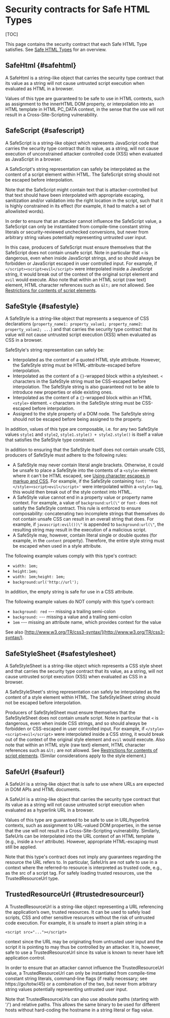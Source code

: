 # Security contracts for Safe HTML Types

[TOC]

This page contains the security contract that each Safe HTML Type satisfies. See
[Safe HTML Types](safehtml-types.md) for an overview.

## SafeHtml {#safehtml}

A SafeHtml is a string-like object that carries the security type contract that
its value as a string will not cause untrusted script execution when evaluated
as HTML in a browser.

Values of this type are guaranteed to be safe to use in HTML contexts, such as
assignment to the innerHTML DOM property, or interpolation into an HTML template
in HTML PC_DATA context, in the sense that the use will not result in a
Cross-Site-Scripting vulnerability.

## SafeScript {#safescript}

A SafeScript is a string-like object which represents JavaScript code that
carries the security type contract that its value, as a string, will not cause
execution of unconstrained attacker controlled code (XSS) when evaluated as
JavaScript in a browser.

A SafeScript's string representation can safely be interpolated as the content
of a script element within HTML. The SafeScript string should not be escaped
before interpolation.

Note that the SafeScript might contain text that is attacker-controlled but that
text should have been interpolated with appropriate escaping, sanitization
and/or validation into the right location in the script, such that it is highly
constrained in its effect (for example, it had to match a set of allowlisted
words).

In order to ensure that an attacker cannot influence the SafeScript value, a
SafeScript can only be instantiated from compile-time constant string literals
or security-reviewed unchecked conversions, but never from arbitrary string
values potentially representing untrusted user input.

In this case, producers of SafeScript must ensure themselves that the SafeScript
does not contain unsafe script. Note in particular that `<` is dangerous, even
when inside JavaScript strings, and so should always be forbidden or JavaScript
escaped in user controlled input. For example, if
`</script><script>evil</script>` were interpolated inside a JavaScript string,
it would break out of the context of the original script element and `evil`
would execute. Also note that within an HTML script (raw text) element, HTML
character references such as `&lt;` are not allowed. See
[Restrictions for contents of script elements](http://www.w3.org/TR/html5/scripting-1.html#restrictions-for-contents-of-script-elements).

## SafeStyle {#safestyle}

A SafeStyle is a string-like object that represents a sequence of CSS
declarations (`property_name1: property_value1; property_name2: property_value2;
...`) and that carries the security type contract that its value will not cause
untrusted script execution (XSS) when evaluated as CSS in a browser.

SafeStyle's string representation can safely be:

-   Interpolated as the content of a quoted HTML style attribute. However, the
    SafeStyle string must be HTML-attribute-escaped before interpolation.
-   Interpolated as the content of a `{}`-wrapped block within a stylesheet. `<`
    characters in the SafeStyle string must be CSS-escaped before interpolation.
    The SafeStyle string is also guaranteed not to be able to introduce new
    properties or elide existing ones.
-   Interpolated as the content of a `{}`-wrapped block within an HTML `<style>`
    element. `<` characters in the SafeStyle string must be CSS-escaped before
    interpolation.
-   Assigned to the style property of a DOM node. The SafeStyle string should
    not be escaped before being assigned to the property.

In addition, values of this type are composable, i.e. for any two SafeStyle
values `style1` and `style2`, `style1.style() + style2.style()` is itself a
value that satisfies the SafeStyle type constraint.

In addition to ensuring that the SafeStyle itself does not contain unsafe CSS,
producers of SafeStyle must adhere to the following rules:

-   A SafeStyle may never contain literal angle brackets. Otherwise, it could be
    unsafe to place a SafeStyle into the contents of a `<style>` element where
    it can't be HTML escaped, see
    [Using character escapes in markup and CSS](http://www.w3.org/International/questions/qa-escapes).
    For example, if the SafeStyle containing `font: 'foo
    </style><script>evil</script>'` were interpolated within a `<style>` tag,
    this would then break out of the style context into HTML.
-   A SafeStyle value cannot end in a property value or property name context.
    For example, a value of `background:url(\"` or `font-` does not satisfy the
    SafeStyle contract. This rule is enforced to ensure composability:
    concatenating two incomplete strings that themselves do not contain unsafe
    CSS can result in an overall string that does. For example, if
    `javascript:evil())\"` is appended to `background:url(\"`, the resulting
    string may result in the execution of a malicious script.
-   A SafeStyle may, however, contain literal single or double quotes (for
    example, in the `content` property). Therefore, the entire style string must
    be escaped when used in a style attribute.

The following example values comply with this type's contract:

-   `width: 1em;`
-   `height:1em;`
-   `width: 1em;height: 1em;`
-   `background:url('http://url');`

In addition, the empty string is safe for use in a CSS attribute.

The following example values do NOT comply with this type's contract:

-   `background: red` --- missing a trailing semi-colon
-   `background:` --- missing a value and a trailing semi-colon
-   `1em` --- missing an attribute name, which provides context for the value

See also [http://www.w3.org/TR/css3-syntax/](http://www.w3.org/TR/css3-syntax/).

## SafeStyleSheet {#safestylesheet}

A SafeStyleSheet is a string-like object which represents a CSS style sheet and
that carries the security type contract that its value, as a string, will not
cause untrusted script execution (XSS) when evaluated as CSS in a browser.

A SafeStyleSheet's string representation can safely be interpolated as the
content of a style element within HTML. The SafeStyleSheet string should not be
escaped before interpolation.

Producers of SafeStyleSheet must ensure themselves that the SafeStyleSheet does
not contain unsafe script. Note in particular that `<` is dangerous, even when
inside CSS strings, and so should always be forbidden or CSS-escaped in user
controlled input. For example, if `</style><script>evil</script>` were
interpolated inside a CSS string, it would break out of the context of the
original style element and `evil` would execute. Also note that within an HTML
style (raw text) element, HTML character references such as `&lt;` are not
allowed. See
[Restrictions for contents of script elements](http://www.w3.org/TR/html5/scripting-1.html#restrictions-for-contents-of-script-elements).
(Similar considerations apply to the style element.)

## SafeUrl {#safeurl}

A SafeUrl is a string-like object that is safe to use where URLs are expected in
DOM APIs and HTML documents.

A SafeUrl is a string-like object that carries the security type contract that
its value as a string will not cause untrusted script execution when evaluated
as a hyperlink URL in a browser.

Values of this type are guaranteed to be safe to use in URL/hyperlink contexts,
such as assignment to URL-valued DOM properties, in the sense that the use will
not result in a Cross-Site-Scripting vulnerability. Similarly, SafeUrls can be
interpolated into the URL context of an HTML template (e.g., inside a `href`
attribute). However, appropriate HTML-escaping must still be applied.

Note that this type's contract does not imply any guarantees regarding the
resource the URL refers to. In particular, SafeUrls are not safe to use in a
context where the referred-to resource is interpreted as trusted code, e.g., as
the src of a script tag. For safely loading trusted resources, use the
TrustedResourceUrl type.

## TrustedResourceUrl {#trustedresourceurl}

A TrustedResourceUrl is a string-like object representing a URL referencing the
application’s own, trusted resources. It can be used to safely load scripts, CSS
and other sensitive resources without the risk of untrusted code execution. For
example, it is unsafe to insert a plain string in a

`<script src="..."></script>`

context since the URL may be originating from untrusted user input and the
script it is pointing to may thus be controlled by an attacker. It is, however,
safe to use a TrustedResourceUrl since its value is known to never have left
application control.

In order to ensure that an attacker cannot influence the TrustedResourceUrl
value, a TrustedResourceUrl can only be instantiated from compile-time constant
string literals, command-line flags (if really necessary; see https://go/totw/45) or a
combination of the two, but never from arbitrary string values potentially
representing untrusted user input.

Note that TrustedResourceUrls can also use absolute paths (starting with '/')
and relative paths. This allows the same binary to be used for different hosts
without hard-coding the hostname in a string literal or flag value.
